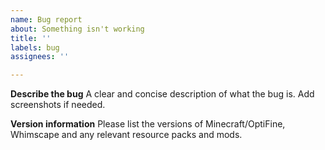 ```yaml
---
name: Bug report
about: Something isn't working
title: ''
labels: bug
assignees: ''

---
```


**Describe the bug**
A clear and concise description of what the bug is. Add screenshots if needed.

**Version information**
Please list the versions of Minecraft/OptiFine, Whimscape and any relevant resource packs and mods.
